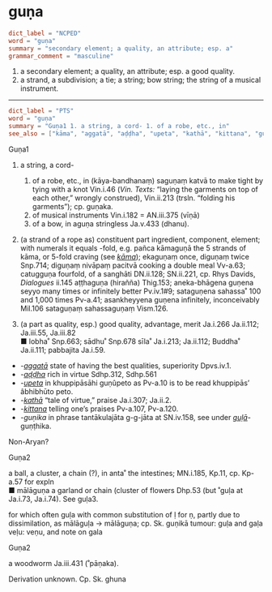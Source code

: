 # guṇa

``` toml
dict_label = "NCPED"
word = "guṇa"
summary = "secondary element; a quality, an attribute; esp. a"
grammar_comment = "masculine"
```

1. a secondary element; a quality, an attribute; esp. a good quality.
2. a strand, a subdivision; a tie; a string; bow string; the string of a musical instrument.

--------------------

``` toml
dict_label = "PTS"
word = "guṇa"
summary = "Guṇa1 1. a string, a cord- 1. of a robe, etc., in"
see_also = ["kāma", "aggatā", "aḍḍha", "upeta", "kathā", "kittana", "guḷā"]
```

Guṇa1
1. a string, a cord\-
   1. of a robe, etc., in (kāya\-bandhanaṃ) saguṇaṃ katvā to make tight by tying with a knot Vin.i.46 (*Vin. Texts:* “laying the garments on top of each other,” wrongly construed), Vin.ii.213 (trsln. “folding his garments”); cp. guṇaka.
   2. of musical instruments Vin.i.182 = AN.iii.375 (vīṇā)
   3. of a bow, in aguṇa stringless Ja.v.433 (dhanu).

2. (a strand of a rope as) constituent part ingredient, component, element; with numerals it equals \-fold, e.g. pañca kāmaguṇā the 5 strands of kāma, or 5\-fold craving (see *[kāma](kāma.md)*); ekaguṇaṃ once, diguṇaṃ twice Snp.714; diguṇaṃ nivāpaṃ pacitvā cooking a double meal Vv\-a.63; catugguṇa fourfold, of a sanghāti DN.ii.128; SN.ii.221, cp. Rhys Davids, *Dialogues* ii.145 aṭṭhaguṇa (hirañña) Thig.153; aneka\-bhāgena guṇena seyyo many times or infinitely better Pv.iv.1#9; sataguṇena sahassa˚ 100 and 1,000 times Pv\-a.41; asankheyyena guṇena infinitely, inconceivably Mil.106 sataguṇaṃ sahassaguṇaṃ Vism.126.
3. (a part as quality, esp.) good quality, advantage, merit Ja.i.266 Ja.ii.112; Ja.iii.55, Ja.iii.82  
   ■ lobha˚ Snp.663; sādhu˚ Snp.678 sīla˚ Ja.i.213; Ja.ii.112; Buddha˚ Ja.ii.111; pabbajita Ja.i.59.

* *\-[aggatā](aggatā.md)* state of having the best qualities, superiority Dpvs.iv.1.
* *\-[aḍḍha](aḍḍha.md)* rich in virtue Sdhp.312, Sdhp.561
* *\-[upeta](upeta.md)* in khuppipāsāhi guṇûpeto as Pv\-a.10 is to be read khuppipās’ âbhibhūto peto.
* *\-[kathā](kathā.md)* “tale of virtue,” praise Ja.i.307; Ja.ii.2.
* *\-[kittana](kittana.md)* telling one’s praises Pv\-a.107, Pv\-a.120.
* *\-guṇika* in phrase tantākulajāta g\-g\-jāta at SN.iv.158, see under *[guḷā](guḷā.md)*\-guṇṭhika.

Non\-Aryan?

Guṇa2

a ball, a cluster, a chain (?), in anta˚ the intestines; MN.i.185, Kp.11, cp. Kp\-a.57 for expln  
■ mālāguṇa a garland or chain (cluster of flowers Dhp.53 (but ˚guḷa at Ja.i.73, Ja.i.74). See guḷa3.

for which often guḷa with common substitution of ḷ for ṇ, partly due to dissimilation, as mālāguḷa → mālāguṇa; cp. Sk. guṇikā tumour: guḷa and gaḷa veḷu: veṇu, and note on gala

Guṇa2

a woodworm Ja.iii.431 (˚pāṇaka).

Derivation unknown. Cp. Sk. ghuna

